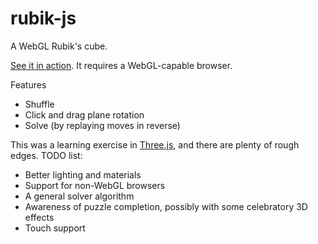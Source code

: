 # rubik-js
A WebGL Rubik's cube. 

[See it in action](http://botic.io/rubik/). It requires a WebGL-capable browser.

Features

 * Shuffle
 * Click and drag plane rotation
 * Solve (by replaying moves in reverse)

This was a learning exercise in [Three.js](http://threejs.org/), and there are plenty of rough edges. TODO list:

 * Better lighting and materials
 * Support for non-WebGL browsers
 * A general solver algorithm
 * Awareness of puzzle completion, possibly with some celebratory 3D effects
 * Touch support
